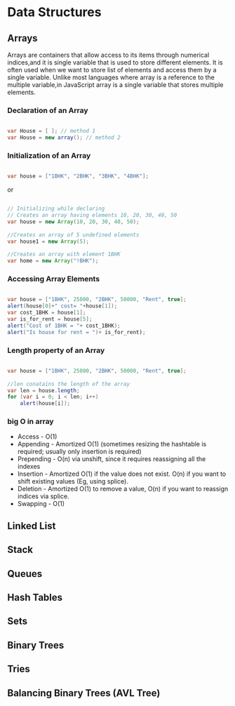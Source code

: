 # Data Structures

## Arrays

Arrays are containers that allow access to its items through numerical indices,and it is single variable that is used to store different elements. It is often used when we want to store list of elements and access them by a single variable. Unlike most languages where array is a reference to the multiple variable,in JavaScript array is a single variable that stores multiple elements.

### Declaration of an Array
``` java

var House = [ ]; // method 1
var House = new array(); // method 2

```

### Initialization of an Array
``` java

var house = ["1BHK", "2BHK", "3BHK", "4BHK"];
```

or 
``` java

// Initializing while declaring 
// Creates an array having elements 10, 20, 30, 40, 50 
var house = new Array(10, 20, 30, 40, 50); 
  
//Creates an array of 5 undefined elements 
var house1 = new Array(5); 
  
//Creates an array with element 1BHK 
var home = new Array("!BHK"); 

```

### Accessing Array Elements

``` java

var house = ["1BHK", 25000, "2BHK", 50000, "Rent", true]; 
alert(house[0]+" cost= "+house[1]); 
var cost_1BHK = house[1]; 
var is_for_rent = house[5]; 
alert("Cost of 1BHK = "+ cost_1BHK); 
alert("Is house for rent = ")+ is_for_rent); 

```


### Length property of an Array

``` java

var house = ["1BHK", 25000, "2BHK", 50000, "Rent", true]; 
  
//len conatains the length of the array 
var len = house.length; 
for (var i = 0; i < len; i++) 
    alert(house[i]); 

```

### big O in array 

- Access - O(1)
- Appending - Amortized O(1) (sometimes resizing the hashtable is required; usually only insertion is required)
- Prepending - O(n) via unshift, since it requires reassigning all the indexes
- Insertion - Amortized O(1) if the value does not exist. O(n) if you want to shift existing values (Eg, using splice).
- Deletion - Amortized O(1) to remove a value, O(n) if you want to reassign indices via splice.
- Swapping - O(1)

## Linked List

## Stack 

## Queues

## Hash Tables 

## Sets 

## Binary Trees 

## Tries

## Balancing Binary Trees (AVL Tree)

